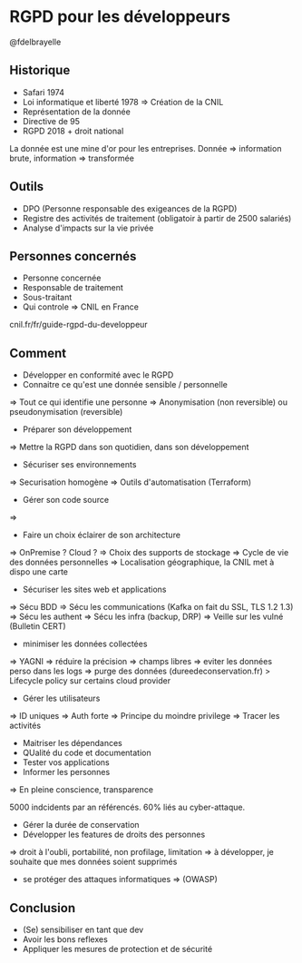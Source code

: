 # RGPD pour les développeurs

@fdelbrayelle

## Historique

 - Safari 1974
 - Loi informatique et liberté 1978 => Création de la CNIL
 - Représentation de la donnée 
 - Directive de 95
 - RGPD 2018 + droit national

La donnée est une mine d'or pour les entreprises. Donnée => information brute, information => transformée

## Outils

 - DPO (Personne responsable des exigeances de la RGPD)
 - Registre des activités de traitement (obligatoir à partir de 2500 salariés)
 - Analyse d'impacts sur la vie privée

## Personnes concernés

 - Personne concernée
 - Responsable de traitement
 - Sous-traitant
 - Qui controle => CNIL en France

cnil.fr/fr/guide-rgpd-du-developpeur

## Comment

 - Développer en conformité avec le RGPD 
 - Connaitre ce qu'est une donnée sensible / personnelle

=> Tout ce qui identifie une personne
=> Anonymisation (non reversible) ou pseudonymisation (reversible)

 - Préparer son développement

=> Mettre la RGPD dans son quotidien, dans son développement

 - Sécuriser ses environnements

=> Securisation homogène
=> Outils d'automatisation (Terraform)

 - Gérer son code source

=> 

 - Faire un choix éclairer de son architecture

=> OnPremise ? Cloud ?
=> Choix des supports de stockage
=> Cycle de vie des données personnelles
=> Localisation géographique, la CNIL met à dispo une carte

 - Sécuriser les sites web et applications

=> Sécu BDD
=> Sécu les communications (Kafka on fait du SSL, TLS 1.2 1.3)
=> Sécu les authent
=> Sécu les infra (backup, DRP)
=> Veille sur les vulné (Bulletin CERT)

 - minimiser les données collectées

=> YAGNI
=> réduire la précision
=> champs libres
=> eviter les données perso dans les logs
=> purge des données (dureedeconservation.fr) > Lifecycle policy sur certains cloud provider

 - Gérer les utilisateurs

=> ID uniques
=> Auth forte
=> Principe du moindre privilege
=> Tracer les activités

 - Maitriser les dépendances
 - QUalité du code et documentation
 - Tester vos applications
 - Informer les personnes

=> En pleine conscience, transparence

5000 indcidents par an référencés. 60% liés au cyber-attaque.

 - Gérer la durée de conservation
 - Développer les features de droits des personnes

=> droit à l'oubli, portabilité, non profilage, limitation => à développer, je souhaite que mes données soient supprimés

 - se protéger des attaques informatiques => (OWASP)

## Conclusion

 - (Se) sensibiliser en tant que dev
 - Avoir les bons reflexes
 - Appliquer les mesures de protection et de sécurité
